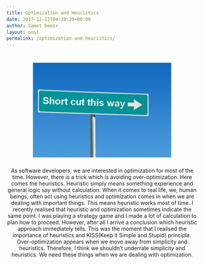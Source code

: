 ```yaml
---
title: Optimization and Heuristics
date: 2017-12-22T04:38:20+00:00
author: Samet Demir
layout: post
permalink: /optimization-and-heuristics/
---
```

<h1 style="text-align: center;">
  <img class="aligncenter" src="/uploads/short_cut.jpg" alt="Short cut this way" width="364" height="249" />
</h1>

<p style="text-align: center;">
  As software developers, we are interested in optimization for most of the time. However, there is a trick which is avoiding over-optimization. Here comes the heuristics. Heuristic simply means something experience and general logic say without calculation. When it comes to real life, we, human beings, often act using heuristics and optimization comes in when we are dealing with important things. This means heuristic works most of time. I recently realised that heuristic and optimization sometimes indicate the same point. I was playing a strategy game and I made a lot of calculation to plan how to proceed. However, after all I arrive a conclusion which heuristic approach immediately tells. This was the moment that I realised the importance of heuristics and KISS(Keep it Simple and Stupid) principle. Over-optimization appears when we move away from simplicity and heuristics. Therefore, I think we shouldn&#8217;t underrate simplicity and heuristics. We need these things when we are dealing with optimization.
</p>
